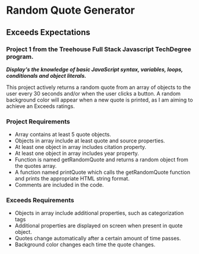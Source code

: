 # Random Quote Generator 
## Exceeds Expectations
### Project 1 from the Treehouse Full Stack Javascript TechDegree program. 
**_Display's the knowledge of basic JavaScript syntax, variables, loops, conditionals and object literals._**

This project actively returns a random quote from an array of objects to the user every 30 seconds and/or when the user clicks a button. A random background color will appear when a new quote is printed, as I am aiming to achieve an Exceeds ratings. 

### Project Requirements
* Array contains at least 5 quote objects.
* Objects in array include at least quote and source properties.
* At least one object in array includes citation property.
* At least one object in array includes year property.
* Function is named getRandomQuote and returns a random object from the quotes array.
* A function named printQuote which calls the getRandomQuote function and prints the appropriate HTML string format.
* Comments are included in the code.

### Exceeds Requirements
* Objects in array include additional properties, such as categorization tags
* Additional properties are displayed on screen when present in quote object.
* Quotes change automatically after a certain amount of time passes.
* Background color changes each time the quote changes.
